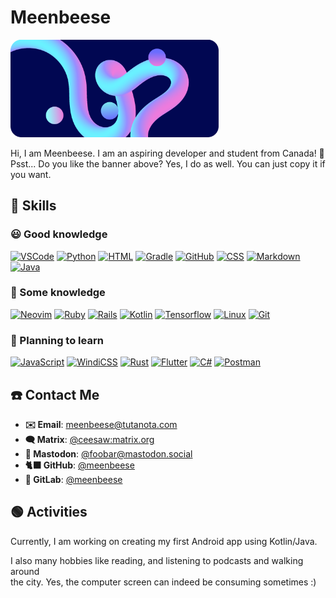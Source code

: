 # Meenbeese
<img src="./my-banner-rounded.png" width="66%">

Hi, I am Meenbeese. I am an aspiring developer and student from Canada! 👋 <br>
Psst... Do you like the banner above? Yes, I do as well. You can just copy it if you want.

## 💪 Skills

### 😃 Good knowledge

[![VSCode](https://skillicons.dev/icons?i=vscode)](https://code.visualstudio.com) [![Python](https://skillicons.dev/icons?i=py)](https://www.python.org/) [![HTML](https://skillicons.dev/icons?i=html)](https://html.spec.whatwg.org/multipage) [![Gradle](https://skillicons.dev/icons?i=gradle)](https://gradle.org/) [![GitHub](https://skillicons.dev/icons?i=github)](https://github.com) [![CSS](https://skillicons.dev/icons?i=css)](https://www.w3.org/Style/CSS) [![Markdown](https://skillicons.dev/icons?i=md)](https://daringfireball.net/projects/markdown) [![Java](https://skillicons.dev/icons?i=java)](https://www.oracle.com/java)
### 🤔 Some knowledge

[![Neovim](https://skillicons.dev/icons?i=neovim)](https://neovim.io) [![Ruby](https://skillicons.dev/icons?i=ruby)](https://www.ruby-lang.org/en) [![Rails](https://skillicons.dev/icons?i=rails)](https://rubyonrails.org) [![Kotlin](https://skillicons.dev/icons?i=kotlin)](https://www.kotlinlang.org/) [![Tensorflow](https://skillicons.dev/icons?i=tensorflow)](https://www.tensorflow.org/) [![Linux](https://skillicons.dev/icons?i=linux)](https://linux.org) [![Git](https://skillicons.dev/icons?i=git)](https://git-scm.com)

### 🧐 Planning to learn

[![JavaScript](https://skillicons.dev/icons?i=js)](https://www.ecma-international.org/publications-and-standards/standards/ecma-262) [![WindiCSS](https://skillicons.dev/icons?i=windicss)](https://www.windicss.org/) [![Rust](https://skillicons.dev/icons?i=rust)](https://www.rust-lang.org/) [![Flutter](https://skillicons.dev/icons?i=flutter)](https://flutter.dev) [![C#](https://skillicons.dev/icons?i=cs)](https://en.wikipedia.org/wiki/C_Sharp_(programming_language)) [![Postman](https://skillicons.dev/icons?i=postman)](https://www.postman.com/)

## ☎️ Contact Me

- **✉️ Email**: [meenbeese@tutanota.com](meenbeese@tutanota.com)
- **🗨️ Matrix**: [@ceesaw:matrix.org](https://matrix.to/#/@ceesaw:matrix.org)
- **🐘 Mastodon**: [@foobar@mastodon.social](https://mastodon.social/@foobar)
- **🐈‍⬛ GitHub**: [@meenbeese](https://github.com/meenbeese)
- **🗻 GitLab**: [@meenbeese](https://gitlab.com/meenbeese)

## 🟢 Activities

Currently, I am working on creating my first Android app using Kotlin/Java. <br>

I also many hobbies like reading, and listening to podcasts and walking around <br> 
the city. Yes, the computer screen can indeed be consuming sometimes :)

